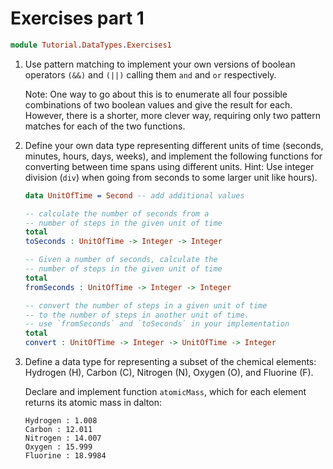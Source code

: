 # Exercises part 1

```idris
module Tutorial.DataTypes.Exercises1
```

1. Use pattern matching to implement your own versions of boolean operators
   `(&&)` and `(||)` calling them `and` and `or` respectively.

   Note: One way to go about this is to enumerate all four possible combinations
   of two boolean values and give the result for each. However, there is a
   shorter, more clever way, requiring only two pattern matches for each of the
   two functions.

2. Define your own data type representing different units of time (seconds,
   minutes, hours, days, weeks), and implement the following functions for
   converting between time spans using different units. Hint: Use integer
   division (`div`) when going from seconds to some larger unit like hours).

   ```idris
   data UnitOfTime = Second -- add additional values

   -- calculate the number of seconds from a
   -- number of steps in the given unit of time
   total
   toSeconds : UnitOfTime -> Integer -> Integer

   -- Given a number of seconds, calculate the
   -- number of steps in the given unit of time
   total
   fromSeconds : UnitOfTime -> Integer -> Integer

   -- convert the number of steps in a given unit of time
   -- to the number of steps in another unit of time.
   -- use `fromSeconds` and `toSeconds` in your implementation
   total
   convert : UnitOfTime -> Integer -> UnitOfTime -> Integer
   ```

3. Define a data type for representing a subset of the chemical elements:
   Hydrogen (H), Carbon (C), Nitrogen (N), Oxygen (O), and Fluorine (F).

   Declare and implement function `atomicMass`, which for each element returns
   its atomic mass in dalton:

   ```repl
   Hydrogen : 1.008
   Carbon : 12.011
   Nitrogen : 14.007
   Oxygen : 15.999
   Fluorine : 18.9984
   ```

<!-- vi: filetype=idris2:syntax=markdown
-->
